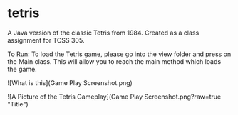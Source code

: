 # tetris

A Java version of the classic Tetris from 1984. Created as a class assignment for TCSS 305.

To Run:
To load the Tetris game, please go into the view folder and press on the Main class. This will allow you to reach the 
main method which loads the game.

![What is this](Game Play Screenshot.png)

![A Picture of the Tetris Gameplay](Game Play Screenshot.png?raw=true "Title")

